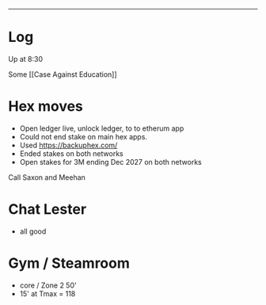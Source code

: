 

---

# Log

Up at 8:30

Some [[Case Against Education]]

# Hex moves
- Open ledger live, unlock ledger, to to etherum app
- Could not end stake on main hex apps.
- Used https://backuphex.com/
- Ended stakes on both networks
- Open stakes for 3M ending Dec 2027 on both networks

Call Saxon and Meehan

# Chat Lester
- all good
# Gym / Steamroom 
- core / Zone 2 50'
- 15' at Tmax = 118


